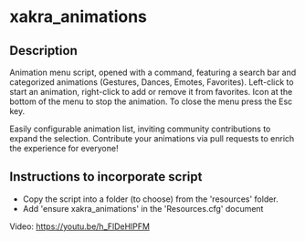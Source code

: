 # xakra_animations

## Description
Animation menu script, opened with a command, featuring a search bar and categorized animations (Gestures, Dances, Emotes, Favorites). Left-click to start an animation, right-click to add or remove it from favorites. Icon at the bottom of the menu to stop the animation. To close the menu press the Esc key.

Easily configurable animation list, inviting community contributions to expand the selection. Contribute your animations via pull requests to enrich the experience for everyone!

## Instructions to incorporate script
- Copy the script into a folder (to choose) from the 'resources' folder.
- Add 'ensure xakra_animations' in the 'Resources.cfg' document

Video: https://youtu.be/h_FlDeHlPFM